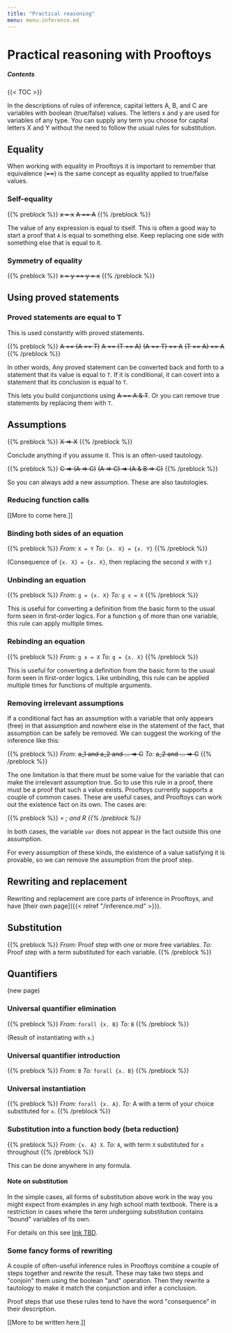 ```yaml
---
title: "Practical reasoning"
menu: menu-inference.md
---
```


# Practical reasoning with Prooftoys

##### Contents

{{< TOC >}}

In the descriptions of rules of inference, capital letters A, B, and C
are variables with boolean (true/false) values.  The letters x and y
are used for variables of any type.  You can supply any term you
choose for capital letters X and Y without the need to follow the
usual rules for substitution.

## Equality

When working with equality in Prooftoys it is important to remember
that equivalence (<s>==</s>) is the same concept as equality
applied to true/false values.

### Self-equality

{{% preblock %}}
<s>x = x</s>
<s>A == A</s>
{{% /preblock %}}

The value of any expression is equal to itself.  This is often a good
way to start a proof that `A` is equal to something else.  Keep
replacing one side with something else that is equal to it.

### Symmetry of equality

{{% preblock %}}
~~x = y == y = x~~
{{% /preblock %}}

## Using proved statements

### Proved statements are equal to T

This is used constantly with proved statements.

{{% preblock %}}
~~A == (A == T)~~
~~A == (T == A)~~
~~(A == T) == A~~
~~(T == A) == A~~
{{% /preblock %}}

In other words, Any proved statement can be converted back and forth
to a statement that its value is equal to `T`.  If it is conditional,
it can covert into a statement that its conclusion is equal to `T`.

This lets you build conjunctions using <s>A == A & T</s>.  Or you can
remove true statements by replacing them with `T`.

## Assumptions

{{% preblock %}}
~~X => X~~
{{% /preblock %}}

Conclude anything if you assume it.  This is an often-used tautology.

{{% preblock %}}
~~C => (A => C)~~
~~(A => C) => (A & B => C)~~
{{% /preblock %}}

So you can always add a new assumption.  These are also tautologies.

### Reducing function calls

[[More to come here.]]

### Binding both sides of an equation

{{% preblock %}}
_From:_ `X = Y`
_To:_ `{x. X} = {x. Y}`
{{% /preblock %}}

(Consequence of `{x. X} = {x. X}`, then replacing the second `X` with
`Y`.)

### Unbinding an equation

{{% preblock %}}
_From:_ `g = {x. X}`
_To:_ `g x = X`
{{% /preblock %}}

This is useful for converting a definition from the basic form to the
usual form seen in first-order logics.  For a function `g` of more
than one variable, this rule can apply multiple times.

### Rebinding an equation

{{% preblock %}}
_From:_ `g x = X`
_To:_ `g = {x. X}`
{{% /preblock %}}

This is useful for converting a definition from the basic
form to the usual form seen in first-order logics.  Like
unbinding, this rule can be applied multiple times for
functions of multiple arguments.

### Removing irrelevant assumptions

If a conditional fact has an assumption with a variable that only
appears (free) in that assumption and nowhere else in the statement of
the fact, that assumption can be safely be removed.  We can suggest
the working of the inference like this:

{{% preblock %}}
_From:_ ~~a_1 and a_2 and ... => C~~
_To:_ ~~a_2 and ... => C~~
{{% /preblock %}}

The one limitation is that there must be some value for the variable
that can make the irrelevant assumption true.  So to use this rule in
a proof, there must be a proof that such a value exists.  Prooftoys
currently supports a couple of common cases.  These are useful cases,
and Prooftoys can work out the existence fact on its own.  The cases
are:

{{% preblock %}}
<var> = <term>; and
R <var>
{{% /preblock %}}

In both cases, the variable `var` does not appear in the
fact outside this one assumption.

For every assumption of these kinds, the existence of a value
satisfying it is provable, so we can remove the assumption from the
proof step.

## Rewriting and replacement

Rewriting and replacement are core parts of inference in Prooftoys,
and have [their own page]({{< relref "/inference.md" >}}).

## Substitution

{{% preblock %}}
_From:_ Proof step with one or more free variables.
_To:_ Proof step with a term substituted for each variable.
{{% /preblock %}}

## Quantifiers

(new page)

### Universal quantifier elimination

{{% preblock %}}
_From:_ `forall {x. B}`
_To:_ `B`
{{% /preblock %}}

(Result of instantiating with `x`.)

### Universal quantifier introduction

{{% preblock %}}
_From:_ `B`
_To:_ `forall {x. B}`
{{% /preblock %}}

### Universal instantiation

{{% preblock %}}
_From:_ `forall {x. A}`.
_To:_ A with a term of your choice substituted for `x`.
{{% /preblock %}}

### Substitution into a function body (beta reduction)

{{% preblock %}}
_From:_ `{x. A} X`.
_To:_ `A`, with term `X` substituted for `x` throughout
{{% /preblock %}}

This can be done anywhere in any formula.

#### Note on substitution

In the simple cases, all forms of substitution above work in the way
you might expect from examples in any high school math textbook.
There is a restriction in cases where the term undergoing substitution
contains "bound" variables of its own.

For details on this see [link TBD](http://prooftoys.org/TBD).

### Some fancy forms of rewriting

A couple of often-useful inference rules in Prooftoys combine a couple
of steps together and rewrite the result.  These may take two steps
and "conjoin" them using the boolean "and" operation.  Then they
rewrite a tautology to make it match the conjunction and infer a
conclusion.

Proof steps that use these rules tend to have the word "consequence"
in their description.

[[More to be written here.]]
